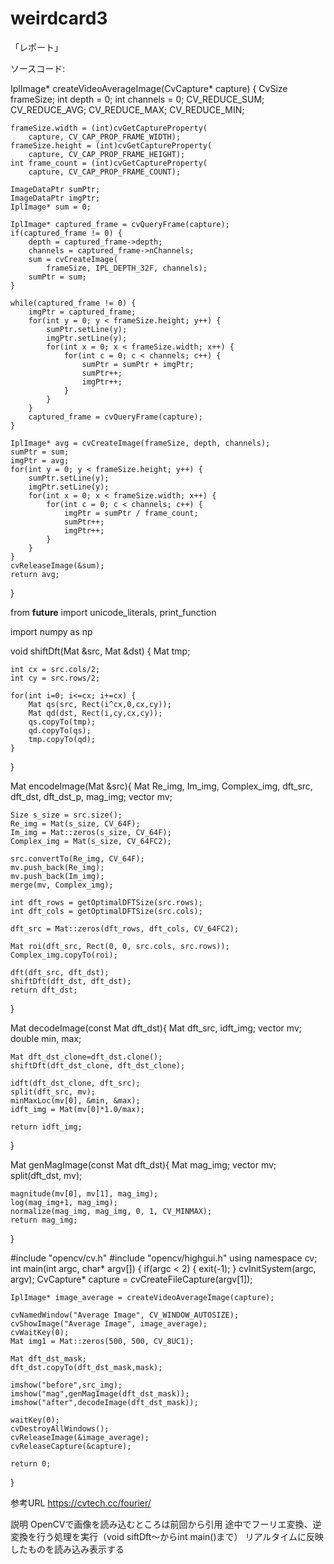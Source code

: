 # weirdcard3

「レポート」

ソースコード:


IplImage* createVideoAverageImage(CvCapture* capture) {
    CvSize frameSize;
    int depth = 0;
    int channels = 0;
    CV_REDUCE_SUM;
    CV_REDUCE_AVG;
    CV_REDUCE_MAX;
    CV_REDUCE_MIN;

 
    frameSize.width = (int)cvGetCaptureProperty(
        capture, CV_CAP_PROP_FRAME_WIDTH);
    frameSize.height = (int)cvGetCaptureProperty(
        capture, CV_CAP_PROP_FRAME_HEIGHT);
    int frame_count = (int)cvGetCaptureProperty(
        capture, CV_CAP_PROP_FRAME_COUNT);
     
    ImageDataPtr sumPtr;
    ImageDataPtr imgPtr;
    IplImage* sum = 0;
 
    IplImage* captured_frame = cvQueryFrame(capture);
    if(captured_frame != 0) {
        depth = captured_frame->depth;
        channels = captured_frame->nChannels;
        sum = cvCreateImage(
            frameSize, IPL_DEPTH_32F, channels);
        sumPtr = sum;
    }
 
    while(captured_frame != 0) {
        imgPtr = captured_frame;
        for(int y = 0; y < frameSize.height; y++) {
            sumPtr.setLine(y);
            imgPtr.setLine(y);
            for(int x = 0; x < frameSize.width; x++) {
                for(int c = 0; c < channels; c++) {
                    sumPtr = sumPtr + imgPtr;
                    sumPtr++;
                    imgPtr++;
                }
            }
        }
        captured_frame = cvQueryFrame(capture);
    }
 
    IplImage* avg = cvCreateImage(frameSize, depth, channels);
    sumPtr = sum;
    imgPtr = avg;
    for(int y = 0; y < frameSize.height; y++) {
        sumPtr.setLine(y);
        imgPtr.setLine(y);
        for(int x = 0; x < frameSize.width; x++) {
            for(int c = 0; c < channels; c++) {
                imgPtr = sumPtr / frame_count;
                sumPtr++;
                imgPtr++;
            }
        }
    }
    cvReleaseImage(&sum);
    return avg;
}

from __future__ import unicode_literals, print_function

import numpy as np

void shiftDft(Mat &src, Mat &dst)
{
    Mat tmp;
    
    int cx = src.cols/2;
    int cy = src.rows/2;
    
    for(int i=0; i<=cx; i+=cx) {
        Mat qs(src, Rect(i^cx,0,cx,cy));
        Mat qd(dst, Rect(i,cy,cx,cy));
        qs.copyTo(tmp);
        qd.copyTo(qs);
        tmp.copyTo(qd);
    }
}

Mat encodeImage(Mat &src){
    Mat Re_img, Im_img, Complex_img, dft_src, dft_dst, dft_dst_p, mag_img;
    vector<Mat> mv;
    
    Size s_size = src.size();
    Re_img = Mat(s_size, CV_64F);
    Im_img = Mat::zeros(s_size, CV_64F);
    Complex_img = Mat(s_size, CV_64FC2);
    
    src.convertTo(Re_img, CV_64F);
    mv.push_back(Re_img);
    mv.push_back(Im_img);
    merge(mv, Complex_img);
    
    int dft_rows = getOptimalDFTSize(src.rows);
    int dft_cols = getOptimalDFTSize(src.cols);
    
    dft_src = Mat::zeros(dft_rows, dft_cols, CV_64FC2);
    
    Mat roi(dft_src, Rect(0, 0, src.cols, src.rows));
    Complex_img.copyTo(roi);
    
    dft(dft_src, dft_dst);
    shiftDft(dft_dst, dft_dst);
    return dft_dst;
}

Mat decodeImage(const Mat dft_dst){
    Mat dft_src, idft_img;
    vector<Mat> mv;
    double min, max;
    
    Mat dft_dst_clone=dft_dst.clone();
    shiftDft(dft_dst_clone, dft_dst_clone);
    
    idft(dft_dst_clone, dft_src);
    split(dft_src, mv);
    minMaxLoc(mv[0], &min, &max);
    idft_img = Mat(mv[0]*1.0/max);
    
    return idft_img;
}

Mat genMagImage(const Mat dft_dst){
    Mat mag_img;
    vector<Mat> mv;
    split(dft_dst, mv);
    
    magnitude(mv[0], mv[1], mag_img);
    log(mag_img+1, mag_img);
    normalize(mag_img, mag_img, 0, 1, CV_MINMAX);
    return mag_img;
}


#include "opencv/cv.h"
#include "opencv/highgui.h"
using namespace cv;
int main(int argc, char* argv[])
{
    if(argc < 2) {
        exit(-1);
    }
    cvInitSystem(argc, argv);
    CvCapture* capture = cvCreateFileCapture(argv[1]);
     
    IplImage* image_average = createVideoAverageImage(capture);
     
    cvNamedWindow("Average Image", CV_WINDOW_AUTOSIZE);
    cvShowImage("Average Image", image_average);
    cvWaitKey(0);
    Mat img1 = Mat::zeros(500, 500, CV_8UC1);

    Mat dft_dst_mask;
    dft_dst.copyTo(dft_dst_mask,mask);
    
    imshow("before",src_img);
    imshow("mag",genMagImage(dft_dst_mask));
    imshow("after",decodeImage(dft_dst_mask));
    
    waitKey(0);
    cvDestroyAllWindows();
    cvReleaseImage(&image_average);
    cvReleaseCapture(&capture);
 
    return 0;
}




参考URL
https://cvtech.cc/fourier/


説明
OpenCVで画像を読み込むところは前回から引用
途中でフーリエ変換、逆変換を行う処理を実行（void siftDft～からint main()まで）
リアルタイムに反映したものを読み込み表示する
